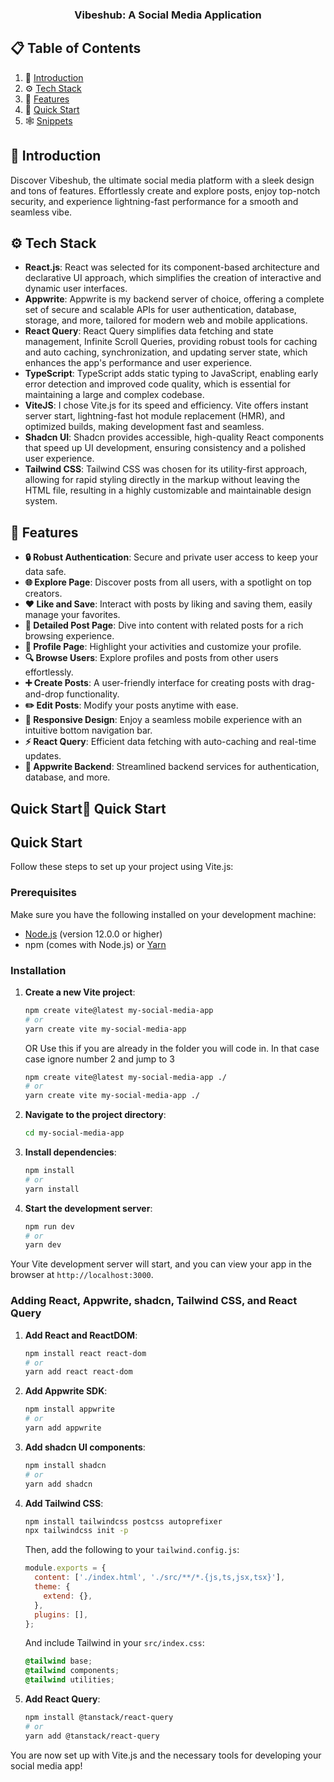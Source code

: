 <div align="center">
  <h3 align="center">Vibeshub: A Social Media Application</h3>
</div>

## 📋 Table of Contents

1. 🤖 [Introduction](#introduction)
2. ⚙️ [Tech Stack](#tech-stack)
3. 🔋 [Features](#features)
4. 🤸 [Quick Start](#quick-start)
5. 🕸️ [Snippets](#snippets)

## <a name="introduction">🤖 Introduction</a>

Discover Vibeshub, the ultimate social media platform with a sleek design and tons of features. Effortlessly create and explore posts, enjoy top-notch security, and experience lightning-fast performance for a smooth and seamless vibe.

## <a name="tech-stack">⚙️ Tech Stack</a>

- **React.js**: React was selected for its component-based architecture and declarative UI approach, which simplifies the creation of interactive and dynamic user interfaces.
- **Appwrite**: Appwrite is my backend server of choice, offering a complete set of secure and scalable APIs for user authentication, database, storage, and more, tailored for modern web and mobile applications.
- **React Query**: React Query simplifies data fetching and state management, Infinite Scroll Queries, providing robust tools for caching and auto caching, synchronization, and updating server state, which enhances the app's performance and user experience.
- **TypeScript**: TypeScript adds static typing to JavaScript, enabling early error detection and improved code quality, which is essential for maintaining a large and complex codebase.
- **ViteJS**: I chose Vite.js for its speed and efficiency. Vite offers instant server start, lightning-fast hot module replacement (HMR), and optimized builds, making development fast and seamless.
- **Shadcn UI**: Shadcn provides accessible, high-quality React components that speed up UI development, ensuring consistency and a polished user experience.
- **Tailwind CSS**: Tailwind CSS was chosen for its utility-first approach, allowing for rapid styling directly in the markup without leaving the HTML file, resulting in a highly customizable and maintainable design system.

## <a name="features">🔋 Features</a>

- **🔒 Robust Authentication**: Secure and private user access to keep your data safe.
- **🌐 Explore Page**: Discover posts from all users, with a spotlight on top creators.
- **❤️ Like and Save**: Interact with posts by liking and saving them, easily manage your favorites.
- **📝 Detailed Post Page**: Dive into content with related posts for a rich browsing experience.
- **👤 Profile Page**: Highlight your activities and customize your profile.
- **🔍 Browse Users**: Explore profiles and posts from other users effortlessly.
- **➕ Create Posts**: A user-friendly interface for creating posts with drag-and-drop functionality.
- **✏️ Edit Posts**: Modify your posts anytime with ease.
- **📱 Responsive Design**: Enjoy a seamless mobile experience with an intuitive bottom navigation bar.
- **⚡ React Query**: Efficient data fetching with auto-caching and real-time updates.
- **🚀 Appwrite Backend**: Streamlined backend services for authentication, database, and more.

## Quick Start<a name="quick-start">🤸 Quick Start</a>

## Quick Start

Follow these steps to set up your project using Vite.js:

### Prerequisites

Make sure you have the following installed on your development machine:

- [Node.js](https://nodejs.org/) (version 12.0.0 or higher)
- npm (comes with Node.js) or [Yarn](https://yarnpkg.com/)

### Installation

1. **Create a new Vite project**:

    ```bash
    npm create vite@latest my-social-media-app
    # or
    yarn create vite my-social-media-app
    ```
    OR
    Use this if you are already in the folder you will code in. In that case case ignore number 2 and jump to 3
    ```bash
    npm create vite@latest my-social-media-app ./
    # or
    yarn create vite my-social-media-app ./
    ```

2. **Navigate to the project directory**:

    ```bash
    cd my-social-media-app
    ```

3. **Install dependencies**:

    ```bash
    npm install
    # or
    yarn install
    ```

4. **Start the development server**:

    ```bash
    npm run dev
    # or
    yarn dev
    ```

Your Vite development server will start, and you can view your app in the browser at `http://localhost:3000`.

### Adding React, Appwrite, shadcn, Tailwind CSS, and React Query

1. **Add React and ReactDOM**:

    ```bash
    npm install react react-dom
    # or
    yarn add react react-dom
    ```

2. **Add Appwrite SDK**:

    ```bash
    npm install appwrite
    # or
    yarn add appwrite
    ```

3. **Add shadcn UI components**:

    ```bash
    npm install shadcn
    # or
    yarn add shadcn
    ```

4. **Add Tailwind CSS**:

    ```bash
    npm install tailwindcss postcss autoprefixer
    npx tailwindcss init -p
    ```

    Then, add the following to your `tailwind.config.js`:

    ```javascript
    module.exports = {
      content: ['./index.html', './src/**/*.{js,ts,jsx,tsx}'],
      theme: {
        extend: {},
      },
      plugins: [],
    };
    ```

    And include Tailwind in your `src/index.css`:

    ```css
    @tailwind base;
    @tailwind components;
    @tailwind utilities;
    ```

5. **Add React Query**:

    ```bash
    npm install @tanstack/react-query
    # or
    yarn add @tanstack/react-query
    ```

You are now set up with Vite.js and the necessary tools for developing your social media app!


#
